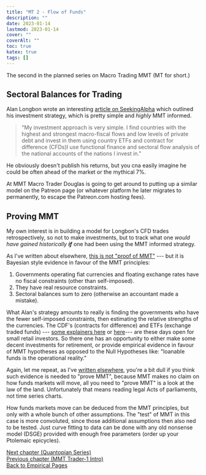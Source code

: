 ```yaml
---
title: "MT 2 - Flow of Funds"
description: ""
date: 2023-01-14
lastmod: 2023-01-14
cover: ""
coverAlt: ""
toc: true
katex: true
tags: []
---
```


The second in the planned series on Macro Trading MMT (MT for short.)

## Sectoral Balances for Trading

Alan Longbon wrote an interesting [article on SeekingAlpha](https://seekingalpha.com/article/4569870-the-white-house-fed-inflation-and-flow-of-funds-for-january-2023) 
which outlined his investment strategy, which is pretty simple and *highly* MMT informed.

> "My investment approach is very simple. I find countries with the highest and 
strongest macro-fiscal flows and low levels of private debt and invest in them using 
country ETFs and contract for difference (CFDs)I use functional finance and sectoral 
flow analysis of the national accounts of the nations I invest in."

He obviously doesn't publish his returns, but you cna easily imagine he could be often ahead of the market or the mythical 7%.

At MMT Macro Trader Douglas is going to get around to putting up a similar model on 
the Patreon page (or whatever platform he later migrates to permanently, to escape 
the Patreon.com hosting fees).

## Proving MMT

My own interest is in building a model for Longbon's CFD trades retrospectively, 
so not to make investments, but to track what one *would have gained historically* 
**_if_** one had been using the MMT informed strategy.

As I've written about elsewhere, [this is not "proof of MMT"](/ohanga-pai/blog/10_proof_of_x/) --- but it is Bayesian style evidence in favour of the MMT principles:

1. Governments operating fiat currencies and floating exchange rates have no fiscal constraints (other than self-imposed).
2. They have real resource constraints.
3. Sectoral balances sum to zero (otherwise an accountant made a mistake).

What Alan's strategy amounts to really is finding the governments who have the fewer 
self-imposed constraints, then estimating the relative strengths of the currencies. 
The CDF's (contracts for difference) and ETFs (exchange traded funds) --- 
[some explainers here](https://www.cmcmarkets.com/en/trading-guides/cfd-vs-etf) or [here](http://investpost.org/stocks/what-s-the-difference-between-an-etf-and-a-cfd/)--- are 
these days open for small retail investors. So there one has an opportunity to either 
make some decent investments for retirement, or provide empirical evidence in favour 
of MMT hypotheses as opposed to the Null Hypotheses like: "loanable funds is the 
operational reality."

Again, let me repeat, as I've [written elsewhere](/ohanga-pai/blog/10_proof_of_x/), 
you're a bit dull if you think such evidence is needed to "prove MMT", because MMT 
makes no claim on how funds markets will move, all you need to "prove MMT" is a look 
at the law of the land. Unfortunately that means reading legal Acts of parliaments, 
not time series charts.

How funds markets move can be deduced from the MMT principles, but only with a whole 
bunch of other assumptions.
The "test" of MMT in this case is more convoluted, since those additional assumptions 
then also ned to be tested. Just curve fitting to data can be done with any old 
nonsense model (DSGE) provided with enough free parameters (order up your Ptolemaic 
epicycles).

[Next chapter (Quantopian Series)](../999_1_quantopian_phacks)   
[Previous chapter (MMT Trader-1 Intro)](../99_1_macro_trader)  
[Back to Empirical Pages](../)
